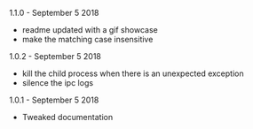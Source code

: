  1.1.0 - September 5 2018
 
 - readme updated with a gif showcase
 - make the matching case insensitive
 
 1.0.2 - September 5 2018
 
 - kill the child process when there is an unexpected exception
 - silence the ipc logs
 
 1.0.1 - September 5 2018

- Tweaked documentation